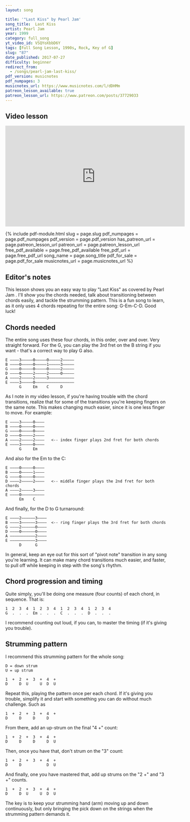 ```yaml
---
layout: song

title: '"Last Kiss" by Pearl Jam'
song_title:  Last Kiss
artist: Pearl Jam
year: 1999
category: full_song
yt_video_id: VSQYoXbbD6Y
tags: [Full Song Lesson, 1990s, Rock, Key of G]
slug: "87"
date_published: 2017-07-27
difficulty: beginner
redirect_from:
  - /songs/pearl-jam-last-kiss/
pdf_version: musicnotes
pdf_numpages: 3
musicnotes_url: https://www.musicnotes.com/l/dDHMm
patreon_lesson_available: true
patreon_lesson_url: https://www.patreon.com/posts/37729033
---
```




## Video lesson

<iframe width="560" height="315" src="https://www.youtube.com/embed/VSQYoXbbD6Y?showinfo=0" frameborder="0" allowfullscreen></iframe>

{% include pdf-module.html slug = page.slug pdf_numpages = page.pdf_numpages pdf_version = page.pdf_version has_patreon_url = page.patreon_lesson_url patreon_url = page.patreon_lesson_url free_pdf_available = page.free_pdf_available free_pdf_url = page.free_pdf_url song_name = page.song_title pdf_for_sale = page.pdf_for_sale musicnotes_url = page.musicnotes_url %}

## Editor's notes

This lesson shows you an easy way to play "Last Kiss" as covered by Pearl Jam . I'll show you the chords needed, talk about transitioning between chords easily, and tackle the strumming pattern. This is a fun song to learn, as it only uses 4 chords repeating for the entire song: G-Em-C-D. Good luck!

## Chords needed

The entire song uses these four chords, in this order, over and over. Very straight forward. For the G, you can play the 3rd fret on the B string if you want - that's a correct way to play G also.

    E ––––3–––––0–––––0–––––2–––––
    B ––––0–––––0–––––1–––––3–––––
    G ––––0–––––0–––––0–––––2–––––
    D ––––0–––––2–––––2–––––0–––––
    A ––––2–––––2–––––3–––––––––––
    E ––––3–––––0–––––––––––––––––
          G     Em    C     D

As I note in my video lesson, if you're having trouble with the chord transitions, realize that for some of the transitions you're keeping fingers on the same note. This makes changing much easier, since it is one less finger to move. For example:

    E ––––3–––––0––––
    B ––––0–––––0––––
    G ––––0–––––0––––
    D ––––0–––––2––––
    A ––––2–––––2––––   <-- index finger plays 2nd fret for both chords
    E ––––3–––––0––––
          G     Em   

And also for the Em to the C:

    E ––––0–––––0––––
    B ––––0–––––1––––
    G ––––0–––––0––––
    D ––––2–––––2––––   <-- middle finger plays the 2nd fret for both chords
    A ––––2–––––3––––
    E ––––0––––––––––
          Em    C    

And finally, for the D to G turnaround:

    E ––––2––––––3––––
    B ––––3––––––3––––  <-- ring finger plays the 3rd fret for both chords
    G ––––2––––––0––––
    D ––––0––––––0––––
    A –––––––––––2––––
    E –––––––––––3––––
          D      G

In general, keep an eye out for this sort of "pivot note" transition in any song you're learning. It can make many chord transitions much easier, and faster, to pull off while keeping in step with the song's rhythm.

## Chord progression and timing

Quite simply, you'll be doing one measure (four counts) of each chord, in sequence. That is:

    1  2  3  4  1  2  3  4  1  2  3  4  1  2  3  4  
    G  .  .  .  Em .  .  .  C  .  .  .  D  .  .  .

I recommend counting out loud, if you can, to master the timing (if it's giving you trouble).

## Strumming pattern

I recommend this strumming pattern for the whole song:

    D = down strum
    U = up strum

    1  +  2  +  3  +  4  +  
    D     D  U     U  D  U

Repeat this, playing the pattern once per each chord. If it's giving you trouble, simplify it and start with something you can do without much challenge. Such as

    1  +  2  +  3  +  4  +  
    D     D     D     D

From there, add an up-strum on the final "4 +" count:

    1  +  2  +  3  +  4  +  
    D     D     D     D  U

Then, once you have that, don't strum on the "3" count:

    1  +  2  +  3  +  4  +  
    D     D           D  U

And finally, one you have mastered that, add up strums on the "2 +" and "3 +" counts.

    1  +  2  +  3  +  4  +  
    D     D  U     U  D  U

The key is to keep your strumming hand (arm) moving up and down continuously, but only bringing the pick down on the strings when the strumming pattern demands it.
